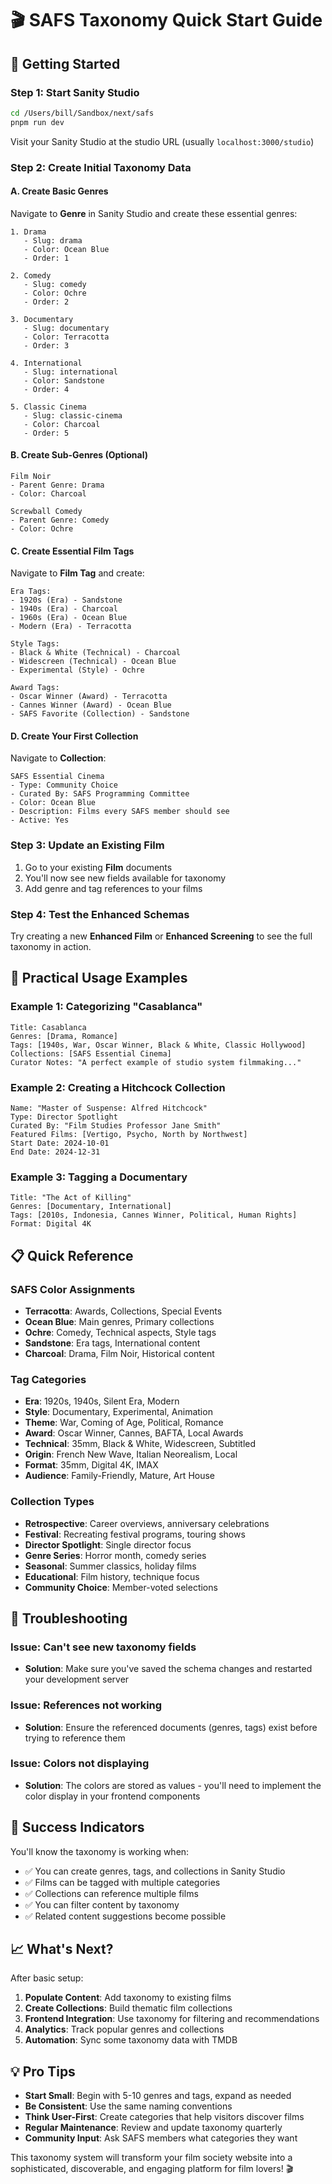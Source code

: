 # 🎬 SAFS Taxonomy Quick Start Guide

## 🚀 Getting Started

### Step 1: Start Sanity Studio

```bash
cd /Users/bill/Sandbox/next/safs
pnpm run dev
```

Visit your Sanity Studio at the studio URL (usually `localhost:3000/studio`)

### Step 2: Create Initial Taxonomy Data

#### A. Create Basic Genres

Navigate to **Genre** in Sanity Studio and create these essential genres:

```
1. Drama
   - Slug: drama
   - Color: Ocean Blue
   - Order: 1

2. Comedy
   - Slug: comedy
   - Color: Ochre
   - Order: 2

3. Documentary
   - Slug: documentary
   - Color: Terracotta
   - Order: 3

4. International
   - Slug: international
   - Color: Sandstone
   - Order: 4

5. Classic Cinema
   - Slug: classic-cinema
   - Color: Charcoal
   - Order: 5
```

#### B. Create Sub-Genres (Optional)

```
Film Noir
- Parent Genre: Drama
- Color: Charcoal

Screwball Comedy
- Parent Genre: Comedy
- Color: Ochre
```

#### C. Create Essential Film Tags

Navigate to **Film Tag** and create:

```
Era Tags:
- 1920s (Era) - Sandstone
- 1940s (Era) - Charcoal
- 1960s (Era) - Ocean Blue
- Modern (Era) - Terracotta

Style Tags:
- Black & White (Technical) - Charcoal
- Widescreen (Technical) - Ocean Blue
- Experimental (Style) - Ochre

Award Tags:
- Oscar Winner (Award) - Terracotta
- Cannes Winner (Award) - Ocean Blue
- SAFS Favorite (Collection) - Sandstone
```

#### D. Create Your First Collection

Navigate to **Collection**:

```
SAFS Essential Cinema
- Type: Community Choice
- Curated By: SAFS Programming Committee
- Color: Ocean Blue
- Description: Films every SAFS member should see
- Active: Yes
```

### Step 3: Update an Existing Film

1. Go to your existing **Film** documents
2. You'll now see new fields available for taxonomy
3. Add genre and tag references to your films

### Step 4: Test the Enhanced Schemas

Try creating a new **Enhanced Film** or **Enhanced Screening** to see the full taxonomy in action.

## 🎯 Practical Usage Examples

### Example 1: Categorizing "Casablanca"

```
Title: Casablanca
Genres: [Drama, Romance]
Tags: [1940s, War, Oscar Winner, Black & White, Classic Hollywood]
Collections: [SAFS Essential Cinema]
Curator Notes: "A perfect example of studio system filmmaking..."
```

### Example 2: Creating a Hitchcock Collection

```
Name: "Master of Suspense: Alfred Hitchcock"
Type: Director Spotlight
Curated By: "Film Studies Professor Jane Smith"
Featured Films: [Vertigo, Psycho, North by Northwest]
Start Date: 2024-10-01
End Date: 2024-12-31
```

### Example 3: Tagging a Documentary

```
Title: "The Act of Killing"
Genres: [Documentary, International]
Tags: [2010s, Indonesia, Cannes Winner, Political, Human Rights]
Format: Digital 4K
```

## 📋 Quick Reference

### SAFS Color Assignments

- **Terracotta**: Awards, Collections, Special Events
- **Ocean Blue**: Main genres, Primary collections
- **Ochre**: Comedy, Technical aspects, Style tags
- **Sandstone**: Era tags, International content
- **Charcoal**: Drama, Film Noir, Historical content

### Tag Categories

- **Era**: 1920s, 1940s, Silent Era, Modern
- **Style**: Documentary, Experimental, Animation
- **Theme**: War, Coming of Age, Political, Romance
- **Award**: Oscar Winner, Cannes, BAFTA, Local Awards
- **Technical**: 35mm, Black & White, Widescreen, Subtitled
- **Origin**: French New Wave, Italian Neorealism, Local
- **Format**: 35mm, Digital 4K, IMAX
- **Audience**: Family-Friendly, Mature, Art House

### Collection Types

- **Retrospective**: Career overviews, anniversary celebrations
- **Festival**: Recreating festival programs, touring shows
- **Director Spotlight**: Single director focus
- **Genre Series**: Horror month, comedy series
- **Seasonal**: Summer classics, holiday films
- **Educational**: Film history, technique focus
- **Community Choice**: Member-voted selections

## 🔧 Troubleshooting

### Issue: Can't see new taxonomy fields

- **Solution**: Make sure you've saved the schema changes and restarted your development server

### Issue: References not working

- **Solution**: Ensure the referenced documents (genres, tags) exist before trying to reference them

### Issue: Colors not displaying

- **Solution**: The colors are stored as values - you'll need to implement the color display in your frontend components

## 🎉 Success Indicators

You'll know the taxonomy is working when:

- ✅ You can create genres, tags, and collections in Sanity Studio
- ✅ Films can be tagged with multiple categories
- ✅ Collections can reference multiple films
- ✅ You can filter content by taxonomy
- ✅ Related content suggestions become possible

## 📈 What's Next?

After basic setup:

1. **Populate Content**: Add taxonomy to existing films
2. **Create Collections**: Build thematic film collections
3. **Frontend Integration**: Use taxonomy for filtering and recommendations
4. **Analytics**: Track popular genres and collections
5. **Automation**: Sync some taxonomy data with TMDB

## 💡 Pro Tips

- **Start Small**: Begin with 5-10 genres and tags, expand as needed
- **Be Consistent**: Use the same naming conventions
- **Think User-First**: Create categories that help visitors discover films
- **Regular Maintenance**: Review and update taxonomy quarterly
- **Community Input**: Ask SAFS members what categories they want

This taxonomy system will transform your film society website into a sophisticated, discoverable, and engaging platform for film lovers! 🎬
